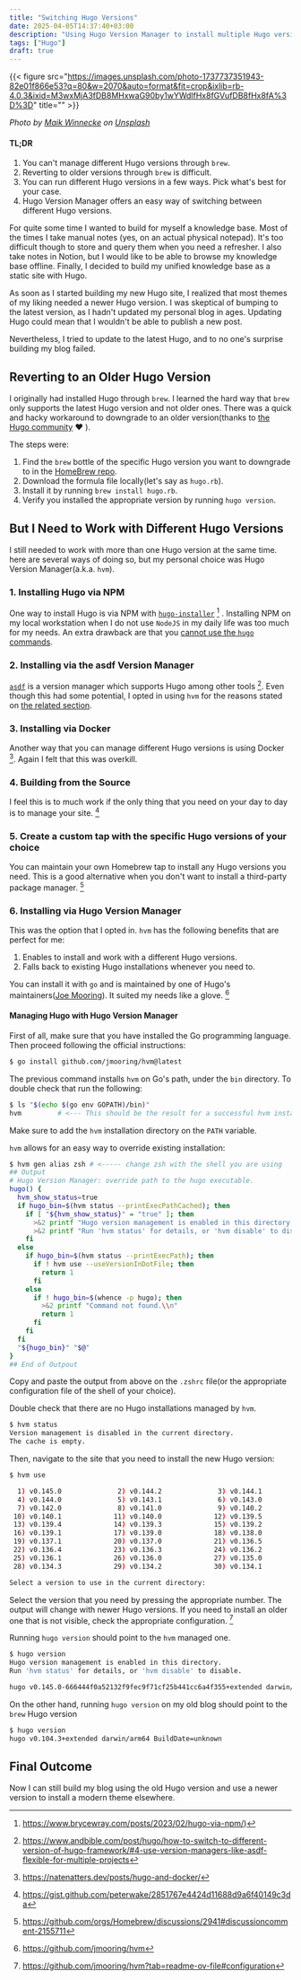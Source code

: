 ```yaml
---
title: "Switching Hugo Versions"
date: 2025-04-05T14:37:40+03:00
description: "Using Hugo Version Manager to install multiple Hugo versions on a single workstation"
tags: ["Hugo"]
draft: true
---
```


{{< figure src="https://images.unsplash.com/photo-1737737351943-82e01f866e53?q=80&w=2070&auto=format&fit=crop&ixlib=rb-4.0.3&ixid=M3wxMjA3fDB8MHxwaG90by1wYWdlfHx8fGVufDB8fHx8fA%3D%3D"  title="" >}}

*Photo by [Maik Winnecke](https://unsplash.com/@maik_wi?utm_content=creditCopyText&utm_medium=referral&utm_source=unsplash) on [Unsplash](https://unsplash.com/photos/a-laptop-computer-sitting-on-top-of-a-wooden-desk-JQyMJFh59xY?utm_content=creditCopyText&utm_medium=referral&utm_source=unsplash>)*


 #### TL;DR

 1. You can't manage different Hugo versions through `brew`.
 2. Reverting to older versions through `brew` is difficult.
 3. You can run different Hugo versions in a few ways. Pick what's best for your case.
 4. Hugo Version Manager offers an easy way of switching between different Hugo versions. 


For quite some time I wanted to build for myself a knowledge base. Most of the times I take manual notes (yes, on an actual physical notepad). It's too difficult though to store and query them when you need a refresher. I also take notes in Notion, but I would like to be able to browse my knowledge base offline. Finally, I decided to build my unified knowledge base as a static site with Hugo. 

As soon as I started building my new Hugo site, I realized that most themes of my liking needed a newer Hugo version. I was skeptical of bumping to the latest version, as I hadn't updated my personal blog in ages. Updating Hugo could mean that I wouldn't be able to publish a new post. 

Nevertheless, I tried to update to the latest Hugo, and to no one's surprise building my blog failed. 

## Reverting to an Older Hugo Version

I originally had installed Hugo through `brew`. I learned the hard way that `brew` only supports the latest Hugo version and not older ones. There was a quick and hacky workaround to downgrade to an older version(thanks to [the Hugo community](https://discourse.gohugo.io/t/switching-hugo-versions/38251/2) ❤️ ).

The steps were:
1. Find the `brew` bottle of the specific Hugo version you want to downgrade to in the [HomeBrew repo](https://github.com/Homebrew/homebrew-core).
2. Download the formula file locally(let's say as `hugo.rb`).
3. Install it by running `brew install hugo.rb`.
4. Verify you installed the appropriate version by running `hugo version`.

## But I Need to Work with Different Hugo Versions

I still needed to work with more than one Hugo version at the same time. here are several ways of doing so, but my personal choice was Hugo Version Manager(a.k.a. `hvm`).

### 1. Installing Hugo via NPM

One way to install Hugo is via NPM with [`hugo-installer`](https://github.com/dominique-mueller/hugo-installer) [^1] . Installing NPM on my local workstation when I do not use `NodeJS` in my daily life was too much for my needs. An extra drawback are that you [cannot use the `hugo` commands](https://www.brycewray.com/posts/2023/02/hugo-via-npm/#any-sour-points).

### 2. Installing via the asdf Version Manager

[`asdf`](https://asdf-vm.com/) is a version manager which supports Hugo among other tools [^2]. Even though this had some potential, I opted in using `hvm` for the reasons stated on [the related section](#6-installing-via-hugo-version-manager).

### 3. Installing via Docker

Another way that you can manage different Hugo versions is using Docker [^3]. Again I felt that this was overkill.

### 4. Building from the Source

I feel this is to much work if the only thing that you need on your day to day is to manage your site. [^4]

### 5. Create a custom tap with the specific Hugo versions of your choice

You can maintain your own Homebrew tap to install any Hugo versions you need. This is a good alternative when you don't want to install a third-party package manager. [^5]

### 6. Installing via Hugo Version Manager

This was the option that I opted in. `hvm` has the following benefits that are perfect for me:
1. Enables to install and work with a different  Hugo versions.
2. Falls back to existing Hugo installations whenever you need to.

You can  install it with `go` and is maintained by one of Hugo's maintainers([Joe Mooring](https://github.com/jmooring)). It suited my needs like a glove. [^6] 

#### Managing Hugo with Hugo Version Manager

First of all, make sure that you have installed the Go programming language. Then proceed following the official instructions:

```bash
$ go install github.com/jmooring/hvm@latest
````

The previous command installs `hvm` on Go's path, under the `bin` directory. To double check that run the following:

```bash
$ ls "$(echo $(go env GOPATH)/bin)"
hvm         # <--- This should be the result for a successful hvm installation

```

Make sure to add the `hvm` installation directory on the `PATH` variable.

`hvm` allows for an easy way to override existing installation:

```bash
$ hvm gen alias zsh # <----- change zsh with the shell you are using
## Output 
# Hugo Version Manager: override path to the hugo executable.
hugo() {
  hvm_show_status=true
  if hugo_bin=$(hvm status --printExecPathCached); then
    if [ "${hvm_show_status}" = "true" ]; then
      >&2 printf "Hugo version management is enabled in this directory.\\n"
      >&2 printf "Run 'hvm status' for details, or 'hvm disable' to disable.\\n\\n"
    fi
  else
    if hugo_bin=$(hvm status --printExecPath); then
      if ! hvm use --useVersionInDotFile; then
        return 1
      fi
    else
      if ! hugo_bin=$(whence -p hugo); then
        >&2 printf "Command not found.\\n"
        return 1
      fi
    fi
  fi
  "${hugo_bin}" "$@"
}
## End of Outpout

```

Copy and paste the output from above on the `.zshrc` file(or the appropriate configuration file of the shell of your choice).

Double check that there are no Hugo installations managed by `hvm`.
```bash
$ hvm status
Version management is disabled in the current directory.
The cache is empty.
```
Then, navigate to the site that you need to install the new Hugo version:
```bash
$ hvm use

  1) v0.145.0              2) v0.144.2              3) v0.144.1            
  4) v0.144.0              5) v0.143.1              6) v0.143.0            
  7) v0.142.0              8) v0.141.0              9) v0.140.2            
 10) v0.140.1             11) v0.140.0             12) v0.139.5            
 13) v0.139.4             14) v0.139.3             15) v0.139.2            
 16) v0.139.1             17) v0.139.0             18) v0.138.0            
 19) v0.137.1             20) v0.137.0             21) v0.136.5            
 22) v0.136.4             23) v0.136.3             24) v0.136.2            
 25) v0.136.1             26) v0.136.0             27) v0.135.0            
 28) v0.134.3             29) v0.134.2             30) v0.134.1            

Select a version to use in the current directory: 
```

Select the version that you need by pressing the appropriate number. The output will change with newer Hugo versions. If you need to install an older one that is not visible, check the appropriate configuration. [^7]


Running `hugo version` should point to the `hvm` managed one.
```bash
$ hugo version
Hugo version management is enabled in this directory.
Run 'hvm status' for details, or 'hvm disable' to disable.

hugo v0.145.0-666444f0a52132f9fec9f71cf25b441cc6a4f355+extended darwin/arm64 BuildDate=2025-02-26T15:41:25Z VendorInfo=gohugoio
```

On the other hand, running `hugo version` on my old blog should point to the `brew` Hugo version
```bash
$ hugo version
hugo v0.104.3+extended darwin/arm64 BuildDate=unknown
```

## Final Outcome

Now I can still build my blog using the old Hugo version and use a newer version to install a modern theme elsewhere.

[^1]: https://www.brycewray.com/posts/2023/02/hugo-via-npm/)
[^2]: https://www.andbible.com/post/hugo/how-to-switch-to-different-version-of-hugo-framework/#4-use-version-managers-like-asdf-flexible-for-multiple-projects
[^3]: https://natenatters.dev/posts/hugo-and-docker/
[^4]: https://gist.github.com/peterwake/2851767e4424d11688d9a6f40149c3da
[^5]: https://github.com/orgs/Homebrew/discussions/2941#discussioncomment-2155711
[^6]: https://github.com/jmooring/hvm
[^7]: https://github.com/jmooring/hvm?tab=readme-ov-file#configuration
